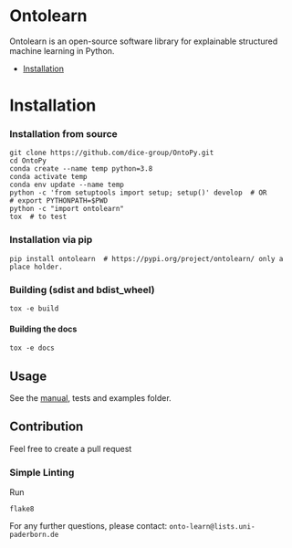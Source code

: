 # Ontolearn

Ontolearn is an open-source software library for explainable structured machine learning in Python.

- [Installation](#installation)

# Installation

### Installation from source

```shell
git clone https://github.com/dice-group/OntoPy.git
cd OntoPy
conda create --name temp python=3.8
conda activate temp
conda env update --name temp
python -c 'from setuptools import setup; setup()' develop  # OR
# export PYTHONPATH=$PWD
python -c "import ontolearn"
tox  # to test
```

### Installation via pip

```shell
pip install ontolearn  # https://pypi.org/project/ontolearn/ only a place holder.
```

### Building (sdist and bdist_wheel)

```shell
tox -e build
```

#### Building the docs

```shell
tox -e docs
```

## Usage
See the [manual](https://ontolearn-docs-dice-group.netlify.app/), tests and examples folder.

## Contribution
Feel free to create a pull request

### Simple Linting

Run
```shell
flake8
```

For any further questions, please contact:  ```onto-learn@lists.uni-paderborn.de```
